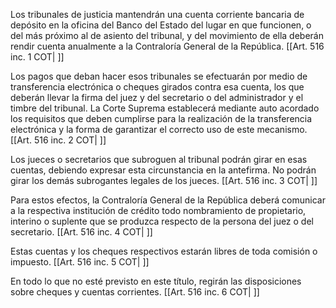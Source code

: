 Los tribunales de justicia mantendrán una cuenta corriente bancaria de depósito en la oficina del Banco del Estado del lugar en que funcionen, o del más próximo al de asiento del tribunal, y del movimiento de ella deberán rendir cuenta anualmente a la Contraloría General de la República. [[Art. 516 inc. 1 COT| ]]

Los pagos que deban hacer esos tribunales se efectuarán por medio de transferencia electrónica o cheques girados contra esa cuenta, los que deberán llevar la firma del juez y del secretario o del administrador y el timbre del tribunal. La Corte Suprema establecerá mediante auto acordado los requisitos que deben cumplirse para la realización de la transferencia electrónica y la forma de garantizar el correcto uso de este mecanismo. [[Art. 516 inc. 2 COT| ]]

Los jueces o secretarios que subroguen al tribunal podrán girar en esas cuentas, debiendo expresar esta circunstancia en la antefirma. No podrán girar los demás subrogantes legales de los jueces. [[Art. 516 inc. 3 COT| ]]

Para estos efectos, la Contraloría General de la República deberá comunicar a la respectiva institución de crédito todo nombramiento de propietario, interino o suplente que se produzca respecto de la persona del juez o del secretario. [[Art. 516 inc. 4 COT| ]]

Estas cuentas y los cheques respectivos estarán libres de toda comisión o impuesto. [[Art. 516 inc. 5 COT| ]]

En todo lo que no esté previsto en este título, regirán las disposiciones sobre cheques y cuentas corrientes. [[Art. 516 inc. 6 COT| ]]